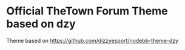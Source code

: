 Official TheTown Forum Theme based on dzy
====================

Theme based on https://github.com/dizzyesport/nodebb-theme-dzy
